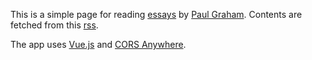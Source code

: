 This is a simple page for reading
[essays](http://paulgraham.com/articles.html) by
[Paul Graham](http://paulgraham.com/).
Contents are fetched from this
[rss](http://www.aaronsw.com/2002/feeds/pgessays.rss).

The app uses
[Vue.js](https://github.com/vuejs/vue) and
[CORS Anywhere](https://github.com/Rob--W/cors-anywhere/).
